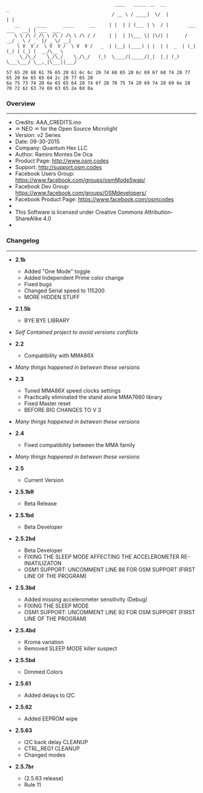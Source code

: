 ```
                                        ____   _____ __  __                     _
                                       / __ \ / ____|  \/  |                   | |
   __      ____      ____      __     | |  | | (___ | \  / |       ___ ___   __| | ___  ___
   \ \ /\ / /\ \ /\ / /\ \ /\ / /     | |  | |\___ \| |\/| |      / __/ _ \ / _` |/ _ \/ __|
    \ V  V /  \ V  V /  \ V  V /   _  | |__| |____) | |  | |  _  | (_| (_) | (_| |  __/\__ \
     \_/\_/    \_/\_/    \_/\_/   (_)  \____/|_____/|_|  |_| (_)  \___\___/ \__,_|\___||___/
```
```
57 65 20 68 61 76 65 20 61 6c 6c 20 74 68 65 20 6c 69 67 68 74 20 77 65 20 6e 65 65 64 2c 20 77 65 20
6a 75 73 74 20 6e 65 65 64 20 74 6f 20 70 75 74 20 69 74 20 69 6e 20 70 72 61 63 74 69 63 65 2e 0d 0a
```
### Overview
---
* Credits: AAA_CREDITS.ino
* ♒ NEO ♒ for the Open Source Microlight
* Version: v2 Series
* Date: 09-30-2015
* Company: Quantum Hex LLC
* Author: Ramiro Montes De Oca
* Product Page: http://www.osm.codes
* Support: http://support.osm.codes
* Facebook Users Group: https://www.facebook.com/groups/osmModeSwap/
* Facebook Dev Group: https://www.facebook.com/groups/OSMdevelopers/
* Facebook Product Page: https://www.facebook.com/osmcodes
*
* This Software is licensed under Creative Commons Attribution-ShareAlike 4.0
*

### Changelog
---
* **2.1b**    
  - Added "One Mode" toggle
  - Added Independent Prime color change
  - Fixed bugs
  - Changed Serial speed to 115200
  - MORE HIDDEN STUFF

* **2.1.5b**
  - BYE BYE LIBRARY

* *Self Contained project to avoid versions conflicts*

* **2.2**    
  - Compatibility with MMA86X  

* *Many things happened in between these versions*

* **2.3**
  - Tuned MMA86X speed clocks settings
  - Practically eliminated the stand alone MMA7660 library
  - Fixed Master reset
  - BEFORE BIG CHANGES TO V 3

* *Many things happened in between these versions*

* **2.4**
  - Fixed compatibility between the MMA family

* *Many things happened in between these versions*

* **2.5**      
  - Current Version

* **2.5.1bR**  
  - Beta Release

* **2.5.1bd**  
  - Beta Developer

* **2.5.2bd**  
  - Beta Developer
  - FIXING THE SLEEP MODE AFFECTING THE ACCELEROMETER RE-INIATILIZATON
  - OSM1 SUPPORT: UNCOMMENT LINE 88 FOR OSM SUPPORT (FIRST LINE OF THE PROGRAM)

* **2.5.3bd**
  - Added missing accelerometer sensitivity (Debug)
  - FIXING THE SLEEP MODE 	
  - OSM1 SUPPORT: UNCOMMENT LINE 92 FOR OSM SUPPORT (FIRST LINE OF THE PROGRAM)	   

* **2.5.4bd**  
  - Kroma variation  
  - Removed SLEEP MODE killer suspect

* **2.5.5bd**  
  - Dimmed Colors

* **2.5.61**  
  - Added delays to I2C

* **2.5.62**
  - Added EEPROM wipe

* **2.5.63**
  - I2C back delay CLEANUP
  - CTRL_REG1 CLEANUP
  - Changed modes

* **2.5.7br**  
  - (2.5.63 release)
  - Rule 11
